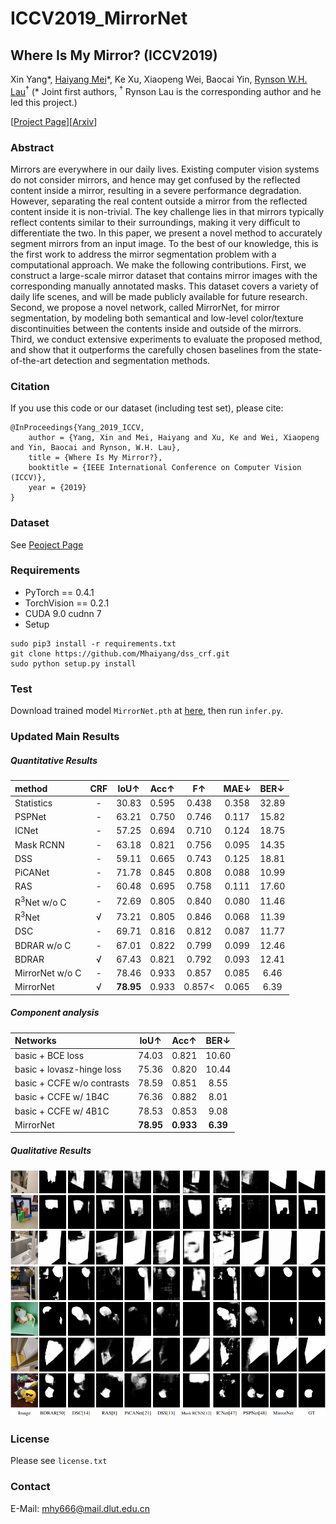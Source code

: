 # ICCV2019_MirrorNet

## Where Is My Mirror? (ICCV2019)
Xin Yang\*, [Haiyang Mei](https://mhaiyang.github.io/)\*, Ke Xu, Xiaopeng Wei, Baocai Yin, [Rynson W.H. Lau](http://www.cs.cityu.edu.hk/~rynson/)<sup>&dagger;</sup> (* Joint first authors, <sup>&dagger;</sup> Rynson Lau is the corresponding author and he led this project.)

[[Project Page](https://mhaiyang.github.io/ICCV2019_MirrorNet/index.html)][[Arxiv](https://arxiv.org/pdf/1908.09101.pdf)]

### Abstract
Mirrors are everywhere in our daily lives. Existing computer vision systems do not consider mirrors, and hence may get confused by the reflected content inside a mirror, resulting in a severe performance degradation. However, separating the real content outside a mirror from the reflected content inside it is non-trivial. The key challenge lies in that mirrors typically reflect contents similar to their surroundings, making it very difficult to differentiate the two. In this paper, we present a novel method to accurately segment mirrors from an input image. To the best of our knowledge, this is the first work to address the mirror segmentation problem with a computational approach. We make the following contributions. First, we construct a large-scale mirror dataset that contains mirror images with the corresponding manually annotated masks. This dataset covers a variety of daily life scenes, and will be made publicly available for future research. Second, we propose a novel network, called MirrorNet, for mirror segmentation, by modeling both semantical and low-level color/texture discontinuities between the contents inside and outside of the mirrors. Third, we conduct extensive experiments to evaluate the proposed method, and show that it outperforms the carefully chosen baselines from the state-of-the-art detection and segmentation methods.

### Citation
If you use this code or our dataset (including test set), please cite:

```
@InProceedings{Yang_2019_ICCV, 
    author = {Yang, Xin and Mei, Haiyang and Xu, Ke and Wei, Xiaopeng and Yin, Baocai and Rynson, W.H. Lau}, 
    title = {Where Is My Mirror?}, 
    booktitle = {IEEE International Conference on Computer Vision (ICCV)}, 
    year = {2019}
}
```

### Dataset
See [Peoject Page](https://mhaiyang.github.io/ICCV2019_MirrorNet/index.html)

### Requirements
* PyTorch == 0.4.1
* TorchVision == 0.2.1
* CUDA 9.0  cudnn 7
* Setup
```
sudo pip3 install -r requirements.txt
git clone https://github.com/Mhaiyang/dss_crf.git
sudo python setup.py install
```

### Test
Download trained model `MirrorNet.pth` at [here](https://mhaiyang.github.io/ICCV2019_MirrorNet/index.html), then run `infer.py`.

### Updated Main Results

##### Quantitative Results

| method | CRF | IoU&uarr; | Acc&uarr; | F&uarr; | MAE&darr; | BER&darr; |  
| :--- | :---: | :---: | :---: | :---: | :---: | :---: |  
| Statistics | - | 30.83 | 0.595 | 0.438 | 0.358 | 32.89 |
| PSPNet | - | 63.21 | 0.750 | 0.746 | 0.117 | 15.82 |
| ICNet | - | 57.25 | 0.694 | 0.710 | 0.124 | 18.75 |
| Mask RCNN | - | 63.18 | 0.821 | 0.756 | 0.095 | 14.35 |
| DSS | - | 59.11 | 0.665 | 0.743 | 0.125 | 18.81 |
| PiCANet | - | 71.78 | 0.845 | 0.808 | 0.088 | 10.99 |
| RAS | - | 60.48 | 0.695 | 0.758 | 0.111 | 17.60 |
| R<sup>3</sup>Net w/o C | - | 72.69 | 0.805 | 0.840 | 0.080 | 11.46 |
| R<sup>3</sup>Net | &radic; | 73.21 | 0.805 | 0.846 | </b>0.068</b> | 11.39 |
| DSC | - | 69.71 | 0.816 | 0.812 | 0.087 | 11.77 |
| BDRAR w/o C | - | 67.01 | 0.822 | 0.799 | 0.099 | 12.46 |
| BDRAR | &radic; | 67.43 | 0.821 | 0.792 | 0.093 | 12.41 |
| MirrorNet w/o C | - | 78.46| 0.933| 0.857| 0.085 | 6.46 |
| MirrorNet | &radic; | <b>78.95</b> | </b>0.933</b>| </b>0.857<</b> | </b>0.065</b>| </b>6.39</b>|

##### Component analysis

| Networks | IoU&uarr; | Acc&uarr; | BER&darr; |  
| :--- | :---: | :---: | :---: |
| basic + BCE loss | 74.03 | 0.821 | 10.60 |
| basic + lovasz-hinge loss | 75.36 | 0.820 | 10.44 |
| basic + CCFE w/o contrasts | 78.59 | 0.851 | 8.55 |
| basic + CCFE w/ 1B4C | 76.36 | 0.882 | 8.01 |
| basic + CCFE w/ 4B1C | 78.53 | 0.853 | 9.08 |
| MirrorNet | <b>78.95</b> | <b>0.933</b> | <b>6.39</b> |

##### Qualitative Results
![results](assets/results.png)

### License
Please see `license.txt` 

### Contact
E-Mail: mhy666@mail.dlut.edu.cn
